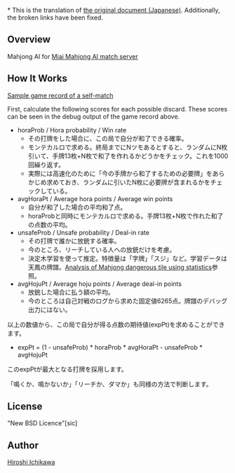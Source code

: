 \* This is the translation of [the original document (Japanese)](https://github.com/gimite/mjai-manue/blob/master/README.md). Additionally, the broken links have been fixed.

## Overview

Mahjong AI for [Mjai Mahjong AI match server](https://gimite.net/pukiwiki/index.php?Mjai%20%E9%BA%BB%E9%9B%80AI%E5%AF%BE%E6%88%A6%E3%82%B5%E3%83%BC%E3%83%90)

## How It Works

[Sample game record of a self-match](https://gimite.net/mjai/samples/manue011.tonnan/2013-11-26-143619.mjson.html)

First, calculate the following scores for each possible discard. These scores can be seen in the debug output of the game record above.

* horaProb / Hora probability / Win rate
  * その打牌をした場合に、この局で自分が和了できる確率。
  * モンテカルロで求める。終局までにNツモあるとすると、ランダムにN枚引いて、手牌13枚+N枚で和了を作れるかどうかをチェック。これを1000回繰り返す。
  * 実際には高速化のために「今の手牌から和了するための必要牌」をあらかじめ求めておき、ランダムに引いたN枚に必要牌が含まれるかをチェックしている。
* avgHoraPt / Average hora points / Average win points
  * 自分が和了した場合の平均和了点。
  * horaProbと同時にモンテカルロで求める。手牌13枚+N枚で作れた和了の点数の平均。
* unsafeProb / Unsafe probability / Deal-in rate
  * その打牌で誰かに放銃する確率。
  * 今のところ、リーチしている人への放銃だけを考慮。
  * 決定木学習を使って推定。特徴量は「字牌」「スジ」など。学習データは天鳳の牌譜。[Analysis of Mahjong dangerous tile using statistics](https://gimite.net/pukiwiki/index.php?%E7%B5%B1%E8%A8%88%E3%81%AB%E3%82%88%E3%82%8B%E9%BA%BB%E9%9B%80%E5%8D%B1%E9%99%BA%E7%89%8C%E5%88%86%E6%9E%90)参照。
* avgHojuPt / Average hoju points / Average deal-in points
  * 放銃した場合に払う額の平均。
  * 今のところは自己対戦のログから求めた固定値6265点。牌譜のデバッグ出力にはない。

以上の数値から、この局で自分が得る点数の期待値(expPt)を求めることができます。

* expPt = (1 - unsafeProb) * horaProb * avgHoraPt - unsafeProb * avgHojuPt

このexpPtが最大となる打牌を採用します。

「鳴くか、鳴かないか」「リーチか、ダマか」も同様の方法で判断します。

## License

"New BSD Licence"\[sic]

## Author

[Hiroshi Ichikawa](https://gimite.net/pukiwiki/index.php?%E9%80%A3%E7%B5%A1%E5%85%88)
